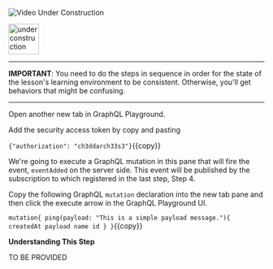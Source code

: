 ![Video Under Construction](https://raw.githubusercontent.com/reselbob/katacoda-scenarios/master/understanding-graphql-using-imbob/images/video-under-construction.jpg)
 
 <img src="http://www.gosc.org/_Media/under-construction-yellow-d_med.png" width="60" alt="under construction" />

------

**IMPORTANT**: You need to do the steps in sequence in order for the state of the lesson's learning environment to be
consistent. Otherwise, you'll get behaviors that might be confusing.

------

Open another new tab in GraphQL Playground.

Add the security access token by copy and pasting

`{"authorization": "ch3ddarch33s3"}`{{copy}}

We're going to execute a GraphQL mutation in this pane 
that will fire the event, `eventAdded` on the server side. This event will be published by the
subscription to which registered in the last step, Step 4.

Copy the following GraphQL `mutation` declaration into the new tab pane and then click the
execute arrow in the GraphQL Playground UI.

`
mutation{
  ping(payload: "This is a simple payload message."){
    createdAt
    payload
    name
    id
  }
}
`{{copy}}

**Understanding This Step**

TO BE PROVIDED
